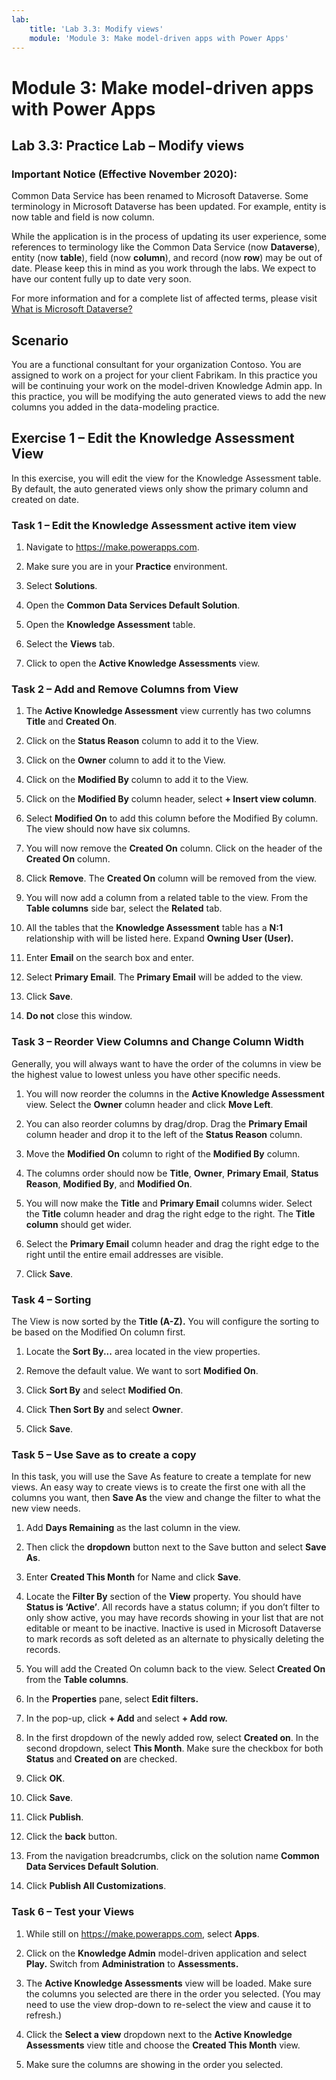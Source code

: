 ```yaml
---
lab:
    title: 'Lab 3.3: Modify views'
    module: 'Module 3: Make model-driven apps with Power Apps'
---
```


Module 3: Make model-driven apps with Power Apps
============================================

## Lab 3.3: Practice Lab – Modify views

### Important Notice (Effective November 2020):
Common Data Service has been renamed to Microsoft Dataverse. Some terminology in Microsoft Dataverse has been updated. For example, entity is now table and field is now column. 

While the application is in the process of updating its user experience, some references to terminology like the Common Data Service (now **Dataverse**), entity (now **table**), field (now **column**), and record (now **row**) may be out of date. Please keep this in mind as you work through the labs. We expect to have our content fully up to date very soon. 

For more information and for a complete list of affected terms, please visit [What is Microsoft Dataverse?](https://docs.microsoft.com/en-us/powerapps/maker/common-data-service/data-platform-intro#terminology-updates)

Scenario
--------

You are a functional consultant for your organization Contoso. You are assigned
to work on a project for your client Fabrikam. In this practice you will be
continuing your work on the model-driven Knowledge Admin app. In this practice,
you will be modifying the auto generated views to add the new columns you added
in the data-modeling practice.

## Exercise 1 – Edit the Knowledge Assessment View

In this exercise, you will edit the view for the Knowledge Assessment table. By
default, the auto generated views only show the primary column and created on
date.

### Task 1 – Edit the Knowledge Assessment active item view

1.  Navigate to <https://make.powerapps.com>.

2.  Make sure you are in your **Practice** environment.

3.  Select **Solutions**.

4.  Open the **Common Data Services Default Solution**.

5.  Open the **Knowledge Assessment** table.

6.  Select the **Views** tab.

7.  Click to open the **Active Knowledge Assessments** view.

### Task 2 – Add and Remove Columns from View

1.  The **Active Knowledge Assessment** view currently has two columns **Title** and **Created On**.

2.  Click on the **Status Reason** column to add it to the View.

3.  Click on the **Owner** column to add it to the View.

4.  Click on the **Modified By** column to add it to the View.

5.  Click on the **Modified By** column header, select **+ Insert view column**.

6.  Select **Modified On** to add this column before the Modified By column. The view should now have six columns.

7.  You will now remove the **Created On** column. Click on the header of the
    **Created On** column.

8.  Click **Remove**. The **Created On** column will be removed from the view.

9. You will now add a column from a related table to the view. From the **Table
    columns** side bar, select the **Related** tab.

10. All the tables that the **Knowledge Assessment** table has a **N:1**
    relationship with will be listed here. Expand **Owning User (User).**

11. Enter **Email** on the search box and enter.

12. Select **Primary Email**. The **Primary Email** will be added to the view.

13. Click **Save**.

14. **Do not** close this window.

### Task 3 – Reorder View Columns and Change Column Width

Generally, you will always want to have the order of the columns in view be the
highest value to lowest unless you have other specific needs.

1.  You will now reorder the columns in the **Active Knowledge Assessment** view. Select the **Owner** column header and
    click **Move Left**.

2.  You can also reorder columns by drag/drop. Drag the **Primary Email** column
    header and drop it to the left of the **Status Reason** column.

3.  Move the **Modified On** column to right of the **Modified By** column.

4.  The columns order should now be **Title**, **Owner**, **Primary Email**,
    **Status Reason**, **Modified By**, and **Modified On**.

5.  You will now make the **Title** and **Primary Email** columns wider. Select
    the **Title** column header and drag the right edge to the right. The
    **Title column** should get wider.

6.  Select the **Primary Email** column header and drag the right edge to the
    right until the entire email addresses are visible.

7.  Click **Save**.

### Task 4 – Sorting

The View is now sorted by the **Title (A-Z).** You will configure the sorting to
be based on the Modified On column first.

1.  Locate the **Sort By...** area located in the view properties.

2.  Remove the default value. We want to sort **Modified On**.

3.  Click **Sort By** and select **Modified On**.

4.  Click **Then Sort By** and select **Owner**.

5.  Click **Save**.

### Task 5 – Use Save as to create a copy

In this task, you will use the Save As feature to create a template for new
views. An easy way to create views is to create the first one with all the
columns you want, then **Save As** the view and change the filter to what the new
view needs.

1.  Add **Days Remaining** as the last column in the view. 

2.  Then click the **dropdown** button next to the Save button and select **Save As**.

3.  Enter **Created This Month** for Name and click **Save**.

4.  Locate the **Filter By** section of the **View** property. You should have
    **Status is ‘Active’**. All records have a status column; if you don’t
    filter to only show active, you may have records showing in your list that
    are not editable or meant to be inactive. Inactive is used in Microsoft
    Dataverse to mark records as soft deleted as an alternate to physically
    deleting the records.

5.  You will add the Created On column back to the view. Select **Created On** from the **Table columns**.

6.  In the **Properties** pane, select **Edit filters.**

7.  In the pop-up, click **+ Add** and select **+ Add row.**

8.  In the first dropdown of the newly added row, select **Created on**. In the second dropdown, select
    **This Month**. Make sure the checkbox for both **Status** and **Created on** are checked.

9.  Click **OK**.

10. Click **Save**.

11. Click **Publish**.

12. Click the **back** button.

13. From the navigation breadcrumbs, click on the solution name **Common Data
    Services Default Solution**.

14. Click **Publish All Customizations**.

### Task 6 – Test your Views

1.  While still on <https://make.powerapps.com>, select
    **Apps**.

2.  Click on the **Knowledge Admin** model-driven application and select
    **Play.** Switch from **Administration** to **Assessments.**

3.  The **Active Knowledge Assessments** view will be loaded. Make sure the
    columns you selected are there in the order you selected. (You may need to
    use the view drop-down to re-select the view and cause it to refresh.)

4.  Click the **Select a view** dropdown next to the **Active Knowledge
    Assessments** view title and choose the **Created This Month** view.

5.  Make sure the columns are showing in the order you selected.
